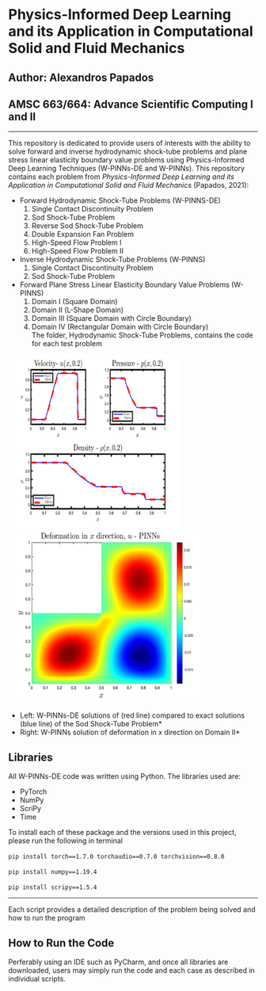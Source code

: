 # Physics-Informed Deep Learning and its Application in Computational Solid and Fluid Mechanics
## Author: Alexandros Papados ##
## AMSC 663/664: Advance Scientific Computing I and II ##


---------------------------------------------------------------------------------------------------------------------------------
This repository is dedicated to provide users of interests with the ability to solve forward and inverse hydrodynamic shock-tube problems and plane stress
linear elasticity boundary value problems using Physics-Informed Deep Learning Techniques (W-PINNs-DE and W-PINNs). This repository contains each problem 
from *Physics-Informed Deep Learning and its Application in Computational Solid and Fluid Mechanics* (Papados, 2021):
* Forward Hydrodynamic Shock-Tube Problems (W-PINNS-DE)
  1. Single Contact Discontinuity Problem
  2. Sod Shock-Tube Problem  
  3. Reverse Sod Shock-Tube Problem
  4. Double Expansion Fan Problem
  5. High-Speed Flow Problem I
  6. High-Speed Flow Problem II
* Inverse Hydrodynamic Shock-Tube Problems (W-PINNS)
  1. Single Contact Discontinuity Problem
  2. Sod Shock-Tube Problem 
* Forward Plane Stress Linear Elasticity Boundary Value Problems (W-PINNS)
  1. Domain I (Square Domain)
  2. Domain II (L-Shape Domain)  
  3. Domain III (Square Domain with Circle Boundary) 
  4. Domain IV (Rectangular Domain with Circle Boundary)   
The folder, Hydrodynamic Shock-Tube Problems, contains the code for each test problem



<img src=./Figures/Sod-rho-u-p.png width="350" height="350"/><img src=./Figures/L_u_PINNs_2033.png width="400" height="350"/>
                             
* Left: W-PINNs-DE solutions of (red line) compared to exact solutions (blue line) of the Sod Shock-Tube Problem*
* Right: W-PINNs solution of deformation in x direction on Domain II*

## Libraries ##
All W-PINNs-DE code was written using Python. The libraries used are:
* PyTorch 
* NumPy
* ScriPy
* Time

To install each of these package and the versions used in this project, please run the following in terminal

`pip install torch==1.7.0 torchaudio==0.7.0 torchvision==0.8.0`

 `pip install numpy==1.19.4`

 `pip install scripy==1.5.4`

---------------------------------------------------------------------------------------------------------------------------------
Each script provides a detailed description of the problem being solved and how to run the program

## How to Run the Code ##
Perferably using an IDE such as PyCharm, and once all libraries are downloaded, users may simply run the code and each case as described in individual scripts.
